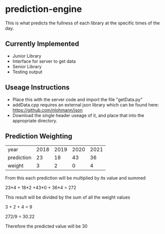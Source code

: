 # prediction-engine
This is what predicts the fullness of each library at the specific times of the day.

## Currently Implemented
* Junior Library
* Interface for server to get data
* Senior Library
* Testing output

## Useage Instructions
* Place this with the server code and import the file "getData.py"
* addData.cpp requires an external json library which can be found here: https://github.com/nlohmann/json
* Download the single header useage of it, and place that into the appropriate directory.

## Prediction Weighting


|  |  |  |  |  |
|--|--|--|--|--|
| year  | 2018 | 2019 | 2020 | 2021 |
| prediction | 23 | 18 | 43 | 36 |
| weight | 3 | 2 | 0 | 4 | 

From this each prediction will be multiplied by its value and summed

23\*4 + 18\*2 +43\*0 + 36\*4 = 272

This result will be divided by the sum of all the weight values

3 + 2 + 4 = 9

272/9 = 30.22

Therefore the predicted value will be 30

